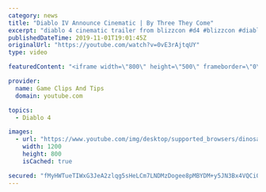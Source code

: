 ```yaml
---
category: news
title: "Diablo IV Announce Cinematic | By Three They Come"
excerpt: "diablo 4 cinematic trailer from blizzcon #d4 #blizzcon #diablo."
publishedDateTime: 2019-11-01T19:01:45Z
originalUrl: "https://youtube.com/watch?v=0vE3rAjtqUY"
type: video

featuredContent: "<iframe width=\"800\" height=\"500\" frameborder=\"0\" src=\"https://www.youtube.com/embed/0vE3rAjtqUY\" allow=\"accelerometer; autoplay; encrypted-media; gyroscope; picture-in-picture\" allowfullscreen></iframe>"

provider:
  name: Game Clips And Tips
  domain: youtube.com

topics:
  - Diablo 4

images:
  - url: "https://www.youtube.com/img/desktop/supported_browsers/dinosaur.png"
    width: 1200
    height: 800
    isCached: true

secured: "fMyHWTueTIWxG3JeA2zlqg5sHeLCm7LNDMzDogee8pMBYDM+y5JN3Bx4VQCi0wcJJGT5+iwbuayVM8JHtU1i/BfIstnPeSjKNE+Lqo+92f4r4h0187X4h1bX2weVAd2Wq/CzF67fQLzs6GX4ag4ZxHPW4FqFC/1+ixzLxAGB2jKdcMvivQ9XKOTHitzWR9Pyp8GiLXMvp80A47W0DPZkqMiwuDyXmiYYyRwnbpSesC9cTcKw3pLIacdtrgDEQo/P1rRlQEw6NKahstvKhE59I8VJcM3/0JIKHIj7a2OJ0R2Dv3R95qs7AYJRTfSAfOzXSAQbG+dPIa2qJlGXLZYnYcR7BmzoM9RpslLQ33HM1yyGeKU/bekpwli6kiyUxdpFfW19VHwkiptxdhaGzV9Y6g==;/sf0o1fF2AUwWbcO1RZi1A=="
---
```


